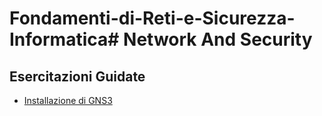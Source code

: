 # Fondamenti-di-Reti-e-Sicurezza-Informatica# Network And Security

## Esercitazioni Guidate
* [Installazione di GNS3](https://github.com/fpacenza/Fondamenti-di-Reti-e-Sicurezza-Informatica/tree/Installazione%20GNS3)